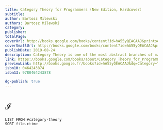 ```yaml
---
title: Category Theory for Programmers (New Edition, Hardcover)
subtitle: 
author: Bartosz Milewski
authors: Bartosz Milewski
category: 
publisher: 
totalPage: 
coverUrl: http://books.google.com/books/content?id=hA55yQEACAAJ&printsec=frontcover&img=1&zoom=1&source=gbs_api
coverSmallUrl: http://books.google.com/books/content?id=hA55yQEACAAJ&printsec=frontcover&img=1&zoom=5&source=gbs_api
publishDate: 2019-08-24
description: Category Theory is one of the most abstract branches of mathematics. It is usually taught to graduate students after they have mastered several other branches of mathematics, like algebra, topology, and group theory. It might, therefore, come as a shock that the basic concepts of category theory can be explained in relatively simple terms to anybody with some experience in programming.That's because, just like programming, category theory is about structure. Mathematicians discover structure in mathematical theories, programmers discover structure in computer programs. Well-structured programs are easier to understand and maintain and are less likely to contain bugs. Category theory provides the language to talk about structure and learning it will make you a better programmer.
link: https://books.google.com/books/about/Category_Theory_for_Programmers_New_Edit.html?hl=&id=hA55yQEACAAJ
previewLink: http://books.google.fr/books?id=hA55yQEACAAJ&dq=Category+Theory+For+Programmers&hl=&as_pt=BOOKS&cd=2&source=gbs_api
isbn10: 0464243874
isbn13: 9780464243878

dg-publish: true
---
```


# $\mathcal{I}$

```dataview
LIST FROM #category-theory 
SORT file.ctime
```
